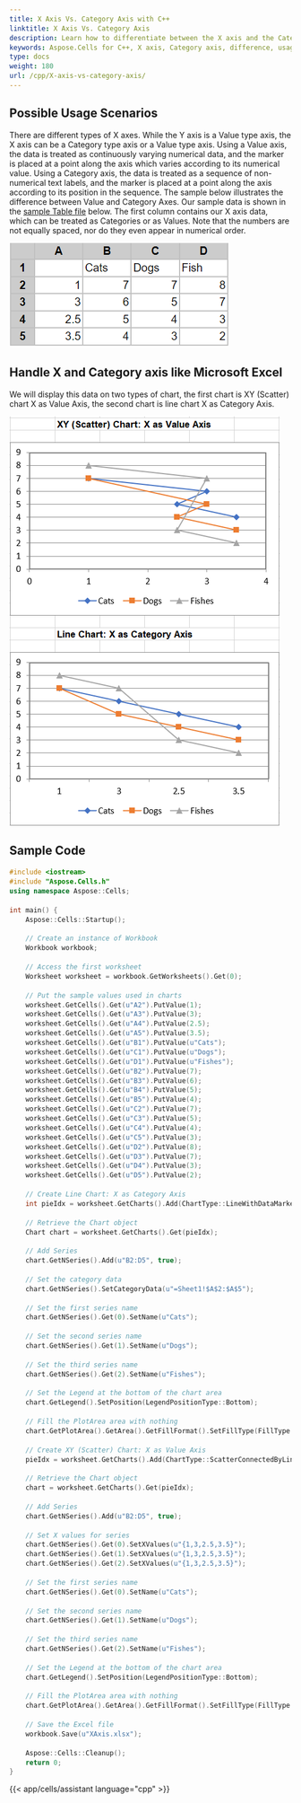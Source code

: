 ```yaml
---
title: X Axis Vs. Category Axis with C++
linktitle: X Axis Vs. Category Axis
description: Learn how to differentiate between the X axis and the Category axis in Aspose.Cells for C++. Our guide will help you understand the differences in their usage and properties, and how to configure them according to your needs.
keywords: Aspose.Cells for C++, X axis, Category axis, difference, usage, properties, configuration.
type: docs
weight: 180
url: /cpp/X-axis-vs-category-axis/
---
```


## **Possible Usage Scenarios**
There are different types of X axes. While the Y axis is a Value type axis, the X axis can be a Category type axis or a Value type axis. Using a Value axis, the data is treated as continuously varying numerical data, and the marker is placed at a point along the axis which varies according to its numerical value. Using a Category axis, the data is treated as a sequence of non-numerical text labels, and the marker is placed at a point along the axis according to its position in the sequence. The sample below illustrates the difference between Value and Category Axes.
Our sample data is shown in the [sample Table file](sample.png) below. The first column contains our X axis data, which can be treated as Categories or as Values. Note that the numbers are not equally spaced, nor do they even appear in numerical order.

![todo:image_alt_text](sample.png)

## **Handle X and Category axis like Microsoft Excel**
We will display this data on two types of chart, the first chart is XY (Scatter) chart X as Value Axis, the second chart is line chart X as Category Axis.

![todo:image_alt_text](compare.png)

## **Sample Code**
```cpp
#include <iostream>
#include "Aspose.Cells.h"
using namespace Aspose::Cells;

int main() {
    Aspose::Cells::Startup();

    // Create an instance of Workbook
    Workbook workbook;

    // Access the first worksheet
    Worksheet worksheet = workbook.GetWorksheets().Get(0);

    // Put the sample values used in charts
    worksheet.GetCells().Get(u"A2").PutValue(1);
    worksheet.GetCells().Get(u"A3").PutValue(3);
    worksheet.GetCells().Get(u"A4").PutValue(2.5);
    worksheet.GetCells().Get(u"A5").PutValue(3.5);
    worksheet.GetCells().Get(u"B1").PutValue(u"Cats");
    worksheet.GetCells().Get(u"C1").PutValue(u"Dogs");
    worksheet.GetCells().Get(u"D1").PutValue(u"Fishes");
    worksheet.GetCells().Get(u"B2").PutValue(7);
    worksheet.GetCells().Get(u"B3").PutValue(6);
    worksheet.GetCells().Get(u"B4").PutValue(5);
    worksheet.GetCells().Get(u"B5").PutValue(4);
    worksheet.GetCells().Get(u"C2").PutValue(7);
    worksheet.GetCells().Get(u"C3").PutValue(5);
    worksheet.GetCells().Get(u"C4").PutValue(4);
    worksheet.GetCells().Get(u"C5").PutValue(3);
    worksheet.GetCells().Get(u"D2").PutValue(8);
    worksheet.GetCells().Get(u"D3").PutValue(7);
    worksheet.GetCells().Get(u"D4").PutValue(3);
    worksheet.GetCells().Get(u"D5").PutValue(2);

    // Create Line Chart: X as Category Axis
    int pieIdx = worksheet.GetCharts().Add(ChartType::LineWithDataMarkers, 6, 15, 20, 21);

    // Retrieve the Chart object
    Chart chart = worksheet.GetCharts().Get(pieIdx);

    // Add Series
    chart.GetNSeries().Add(u"B2:D5", true);

    // Set the category data
    chart.GetNSeries().SetCategoryData(u"=Sheet1!$A$2:$A$5");

    // Set the first series name
    chart.GetNSeries().Get(0).SetName(u"Cats");

    // Set the second series name
    chart.GetNSeries().Get(1).SetName(u"Dogs");

    // Set the third series name
    chart.GetNSeries().Get(2).SetName(u"Fishes");

    // Set the Legend at the bottom of the chart area
    chart.GetLegend().SetPosition(LegendPositionType::Bottom);

    // Fill the PlotArea area with nothing
    chart.GetPlotArea().GetArea().GetFillFormat().SetFillType(FillType::None);

    // Create XY (Scatter) Chart: X as Value Axis
    pieIdx = worksheet.GetCharts().Add(ChartType::ScatterConnectedByLinesWithDataMarker, 6, 6, 20, 12);

    // Retrieve the Chart object
    chart = worksheet.GetCharts().Get(pieIdx);

    // Add Series
    chart.GetNSeries().Add(u"B2:D5", true);

    // Set X values for series
    chart.GetNSeries().Get(0).SetXValues(u"{1,3,2.5,3.5}");
    chart.GetNSeries().Get(1).SetXValues(u"{1,3,2.5,3.5}");
    chart.GetNSeries().Get(2).SetXValues(u"{1,3,2.5,3.5}");

    // Set the first series name
    chart.GetNSeries().Get(0).SetName(u"Cats");

    // Set the second series name
    chart.GetNSeries().Get(1).SetName(u"Dogs");

    // Set the third series name
    chart.GetNSeries().Get(2).SetName(u"Fishes");

    // Set the Legend at the bottom of the chart area
    chart.GetLegend().SetPosition(LegendPositionType::Bottom);

    // Fill the PlotArea area with nothing
    chart.GetPlotArea().GetArea().GetFillFormat().SetFillType(FillType::None);

    // Save the Excel file
    workbook.Save(u"XAxis.xlsx");

    Aspose::Cells::Cleanup();
    return 0;
}
```
{{< app/cells/assistant language="cpp" >}}